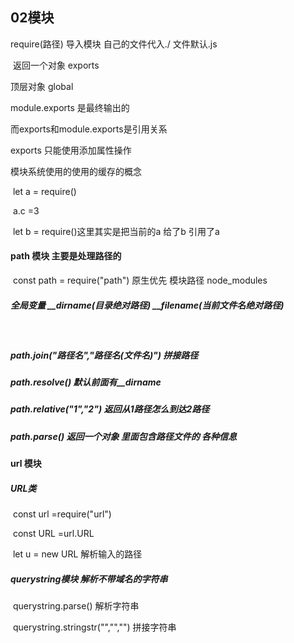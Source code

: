 ## 02模块

require(路径)   导入模块   自己的文件代入./   文件默认.js

​	返回一个对象   exports

顶层对象 global

module.exports  是最终输出的

而exports和module.exports是引用关系

exports 只能使用添加属性操作

模块系统使用的使用的缓存的概念

​	let a = require()

​	a.c =3 

​	let b = require()这里其实是把当前的a  给了b    引用了a

#### path 模块   主要是处理路径的   

​	const  path  = require("path")  原生优先     模块路径   node_modules

##### 	全局变量  \_\_dirname(目录绝对路径)    \_\_filename(当前文件名绝对路径) 

​	

##### 	path.join("路径名","路径名(文件名)")		拼接路径

##### 	path.resolve()			默认前面有__dirname

##### 	path.relative("1","2")		返回从1路径怎么到达2路径

##### 	path.parse()		返回一个对象   里面包含路径文件的 各种信息

#### url 模块

##### 	URL类

​	const url =require("url")

​	const URL =url.URL

​	let u = new URL		解析输入的路径

##### querystring模块		解析不带域名的字符串	

​	querystring.parse()	解析字符串

​	querystring.stringstr("","","")  拼接字符串



